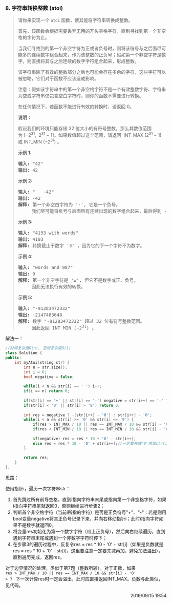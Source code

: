 ### 8. 字符串转换整数 (atoi)

> <div class="content__2ebE"><p>请你来实现一个&nbsp;<code>atoi</code>&nbsp;函数，使其能将字符串转换成整数。</p>
> 
> <p>首先，该函数会根据需要丢弃无用的开头空格字符，直到寻找到第一个非空格的字符为止。</p>
> 
> <p>当我们寻找到的第一个非空字符为正或者负号时，则将该符号与之后面尽可能多的连续数字组合起来，作为该整数的正负号；假如第一个非空字符是数字，则直接将其与之后连续的数字字符组合起来，形成整数。</p>
> 
> <p>该字符串除了有效的整数部分之后也可能会存在多余的字符，这些字符可以被忽略，它们对于函数不应该造成影响。</p>
> 
> <p>注意：假如该字符串中的第一个非空格字符不是一个有效整数字符、字符串为空或字符串仅包含空白字符时，则你的函数不需要进行转换。</p>
> 
> <p>在任何情况下，若函数不能进行有效的转换时，请返回 0。</p>
> 
> <p><strong>说明：</strong></p>
> 
> <p>假设我们的环境只能存储 32 位大小的有符号整数，那么其数值范围为&nbsp;[−2<sup>31</sup>,&nbsp; 2<sup>31&nbsp;</sup>− 1]。如果数值超过这个范围，请返回 &nbsp;INT_MAX (2<sup>31&nbsp;</sup>− 1) 或&nbsp;INT_MIN (−2<sup>31</sup>) 。</p>
> 
> <p><strong>示例&nbsp;1:</strong></p>
> 
> <pre><strong>输入:</strong> "42"
> <strong>输出:</strong> 42
> </pre>
> 
> <p><strong>示例&nbsp;2:</strong></p>
> 
> <pre><strong>输入:</strong> "   -42"
> <strong>输出:</strong> -42
> <strong>解释: </strong>第一个非空白字符为 '-', 它是一个负号。
> &nbsp;    我们尽可能将负号与后面所有连续出现的数字组合起来，最后得到 -42 。
> </pre>
> 
> <p><strong>示例&nbsp;3:</strong></p>
> 
> <pre><strong>输入:</strong> "4193 with words"
> <strong>输出:</strong> 4193
> <strong>解释:</strong> 转换截止于数字 '3' ，因为它的下一个字符不为数字。
> </pre>
> 
> <p><strong>示例&nbsp;4:</strong></p>
> 
> <pre><strong>输入:</strong> "words and 987"
> <strong>输出:</strong> 0
> <strong>解释:</strong> 第一个非空字符是 'w', 但它不是数字或正、负号。
>      因此无法执行有效的转换。</pre>
> 
> <p><strong>示例&nbsp;5:</strong></p>
> 
> <pre><strong>输入:</strong> "-91283472332"
> <strong>输出:</strong> -2147483648
> <strong>解释:</strong> 数字 "-91283472332" 超过 32 位有符号整数范围。 
> &nbsp;    因此返回 INT_MIN (−2<sup>31</sup>) 。
> </pre>
> </div>

解法一：
```cpp
//时间复杂度O(n), 空间复杂度O(1)
class Solution {
public:
    int myAtoi(string str) {
        int n = str.size();
        int i = 0;
        bool negative = false;
        
        while(i < n && str[i] == ' ') i++;
        if(i == n) return 0;
        
        if(str[i] == '+' || str[i] == '-') negative = str[i++] == '-' ? true : false;
        if(str[i] < '0' || str[i] > '9') return 0;
        
        int res = negative ? -(str[i++] - '0') : str[i++] - '0';
        while(i < n && str[i] >= '0' && str[i] <= '9') {
            if(res > INT_MAX / 10 || res == INT_MAX / 10 && str[i] - '0' > 7) return INT_MAX;
            if(res < INT_MIN / 10 || res == INT_MIN / 10 && str[i] - '0' > 8) return INT_MIN;
            
            if(negative) res = res * 10 + '0' - str[i++];
            else res = res * 10 - '0' + str[i++];//一定要先减'0'再加str[i]
        }
        
        return res;
    }
};
```

思路：

使用指针i，遍历一次字符串str：
1. 首先跳过所有前导空格，直到i指向字符串末尾或指向第一个非空格字符，如果i指向字符串尾就返回0，否则继续进行步骤2；
2. 判断首个非空格字符（当前i所指的字符）是否是正负符号"+"、"-"：若是则用bool变量negative将其正负号记录下来，并向右移动指针i；此时i指向字符如果不是数字就返回0。
3. 将变量res初始化为第一个数字字符（带上正负号），然后向右继续遍历，直到遇到字符串末尾或遇到一个非数字字符时停下；
4. 在步骤3的遍历过程中，反复令res = res * 10 - '0' + str[i]（如果是负数就是res = res * 10 + '0' - str[i]，这里要注意一定要先减再加，避免加法溢出），直到遍历完成，返回res。

对于边界情况的处理，类似于第7题（整数所转）。对于正数，如果
<code>
res > INT_MAX / 10 || res == INT_MAX / 10 && str[i] - '0' > 7
</code>
下一次计算res时一定会溢出，此时应直接返回INT_MAX。负数与此类似，见代码。

<div style="text-align: right"> 2019/09/15 19:54 </div>